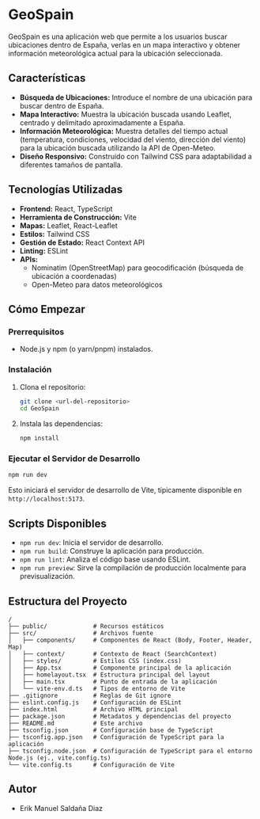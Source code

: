 # GeoSpain

GeoSpain es una aplicación web que permite a los usuarios buscar ubicaciones dentro de España, verlas en un mapa interactivo y obtener información meteorológica actual para la ubicación seleccionada.

## Características

*   **Búsqueda de Ubicaciones:** Introduce el nombre de una ubicación para buscar dentro de España.
*   **Mapa Interactivo:** Muestra la ubicación buscada usando Leaflet, centrado y delimitado aproximadamente a España.
*   **Información Meteorológica:** Muestra detalles del tiempo actual (temperatura, condiciones, velocidad del viento, dirección del viento) para la ubicación buscada utilizando la API de Open-Meteo.
*   **Diseño Responsivo:** Construido con Tailwind CSS para adaptabilidad a diferentes tamaños de pantalla.

## Tecnologías Utilizadas

*   **Frontend:** React, TypeScript
*   **Herramienta de Construcción:** Vite
*   **Mapas:** Leaflet, React-Leaflet
*   **Estilos:** Tailwind CSS
*   **Gestión de Estado:** React Context API
*   **Linting:** ESLint
*   **APIs:**
    *   Nominatim (OpenStreetMap) para geocodificación (búsqueda de ubicación a coordenadas)
    *   Open-Meteo para datos meteorológicos

## Cómo Empezar

### Prerrequisitos

*   Node.js y npm (o yarn/pnpm) instalados.

### Instalación

1.  Clona el repositorio:
    ```bash
    git clone <url-del-repositorio>
    cd GeoSpain
    ```
2.  Instala las dependencias:
    ```bash
    npm install
    ```

### Ejecutar el Servidor de Desarrollo

```bash
npm run dev
```

Esto iniciará el servidor de desarrollo de Vite, típicamente disponible en `http://localhost:5173`.

## Scripts Disponibles

*   `npm run dev`: Inicia el servidor de desarrollo.
*   `npm run build`: Construye la aplicación para producción.
*   `npm run lint`: Analiza el código base usando ESLint.
*   `npm run preview`: Sirve la compilación de producción localmente para previsualización.

## Estructura del Proyecto

```
/
├── public/             # Recursos estáticos
├── src/                # Archivos fuente
│   ├── components/     # Componentes de React (Body, Footer, Header, Map)
│   ├── context/        # Contexto de React (SearchContext)
│   ├── styles/         # Estilos CSS (index.css)
│   ├── App.tsx         # Componente principal de la aplicación
│   ├── homelayout.tsx  # Estructura principal del layout
│   ├── main.tsx        # Punto de entrada de la aplicación
│   └── vite-env.d.ts   # Tipos de entorno de Vite
├── .gitignore          # Reglas de Git ignore
├── eslint.config.js    # Configuración de ESLint
├── index.html          # Archivo HTML principal
├── package.json        # Metadatos y dependencias del proyecto
├── README.md           # Este archivo
├── tsconfig.json       # Configuración base de TypeScript
├── tsconfig.app.json   # Configuración de TypeScript para la aplicación
├── tsconfig.node.json  # Configuración de TypeScript para el entorno Node.js (ej., vite.config.ts)
└── vite.config.ts      # Configuración de Vite
```

## Autor

*   Erik Manuel Saldaña Diaz
